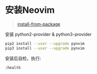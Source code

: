 # 安装Neovim

> [install-from-package](https://github.com/neovim/neovim/wiki/Installing-Neovim#install-from-package)

安装 python2-provider & python3-provider

```bash
pip2 install --user --upgrade pynvim
pip3 install --user --upgrade pynvim
```

安装后自检，执行:

```
:health
```